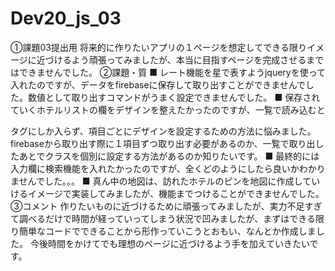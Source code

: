 # Dev20_js_03
①課題03提出用
将来的に作りたいアプリの１ページを想定してできる限りイメージに近づけるよう頑張ってみましたが、本当に目指すページを完成させるまではできませんでした。
②課題・質
■ レート機能を星で表すようjqueryを使って入れたのですが、データをfirebaseに保存して取り出すことができませんでした。数値として取り出すコマンドがうまく設定できませんでした。
■ 保存されていくホテルリストの欄をデザインを整えたかったのですが、一覧で読み込むと<p>タグにしか入らず、項目ごとにデザインを設定するための方法に悩みました。firebaseから取り出す際に１項目ずつ取り出す必要があるのか、一覧で取り出したあとでクラスを個別に設定する方法があるのか知りたいです。
■ 最終的には入力欄に検索機能を入れたかったのですが、全くどのようにしたら良いかわかりませんでした。。。
■ 真ん中の地図は、訪れたホテルのピンを地図に作成していけるイメージで実装してみましたが、機能までつけることができませんでした。
③コメント
作りたいものに近づけるために頑張ってみましたが、実力不足すぎて調べるだけで時間が経っていってしまう状況で凹みましたが、まずはできる限り簡単なコードでできることから形作っていこうとおもい、なんとか作成しました。
今後時間をかけてでも理想のページに近づけるよう手を加えていきたいです。

